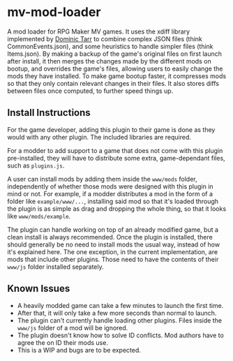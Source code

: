 # mv-mod-loader
A mod loader for RPG Maker MV games. It uses the xdiff library implemented by [Dominic Tarr](https://github.com/dominictarr) to combine complex JSON files (think CommonEvents.json), and some heuristics to handle simpler files (think Items.json).
By making a backup of the game's original files on first launch after install, it then merges the changes made by the different mods on bootup, and overrides the game's files, allowing users to easily change the mods they have installed.
To make game bootup faster, it compresses mods so that they only contain relevant changes in their files. It also stores diffs between files once computed, to further speed things up.

## Install Instructions
For the game developer, adding this plugin to their game is done as they would with any other plugin. The included libraries are required.

For a modder to add support to a game that does not come with this plugin pre-installed, they will have to distribute some extra, game-dependant files, such as `plugins.js`.

A user can install mods by adding them inside the `www/mods` folder, independently of whether those mods were designed with this plugin in mind or not.
For example, if a modder distributes a mod in the form of a folder like `example/www/...`, installing said mod so that it's loaded through the plugin is as simple as drag and dropping the whole thing, so that it looks like `www/mods/example`.

The plugin can handle working on top of an already modified game, but a clean install is always recommended. Once the plugin is installed, there should generally be no need to install mods the usual way, instead of how it's explained here.
The one exception, in the current implementation, are mods that include other plugins. Those need to have the contents of their `www/js` folder installed separately.

## Known Issues
- A heavily modded game can take a few minutes to launch the first time.
- After that, it will only take a few more seconds than normal to launch.
- The plugin can't currently handle loading other plugins. Files inside the `www/js` folder of a mod will be ignored.
- The plugin doesn't know how to solve ID conflicts. Mod authors have to agree the on ID their mods use.
- This is a WIP and bugs are to be expected.
